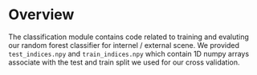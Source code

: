 # Overview
The classification module contains code related to training and evaluting our random forest classifier for internel / external scene. 
We provided `test_indices.npy` and `train_indices.npy` which contain 1D numpy arrays associate with the test and train split we used for our cross validation.
